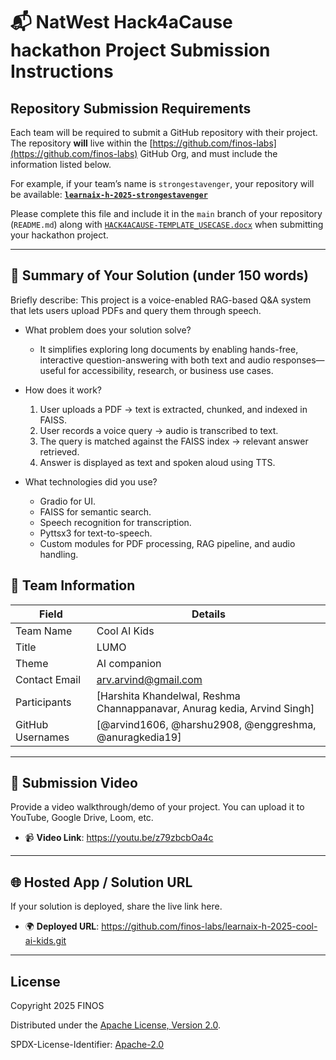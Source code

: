 # 📬 NatWest Hack4aCause hackathon Project Submission Instructions

## Repository Submission Requirements

Each team will be required to submit a GitHub repository with their project. The repository **will** live within the [https://github.com/finos-labs](https://github.com/finos-labs) GitHub Org, and must include the information listed below.

For example, if your team’s name is `strongestavenger`, your repository will be available:
**[`learnaix-h-2025-strongestavenger`](https://github.com/finos-labs/learnaix-h-2025-strongestavenger)**

Please complete this file and include it in the `main` branch of your repository (`README.md`) along with [`HACK4ACAUSE-TEMPLATE_USECASE.docx`](./HACK4ACAUSE-TEMPLATE_USECASE.docx) when submitting your hackathon project.

---

## 📄 Summary of Your Solution (under 150 words)

Briefly describe: This project is a voice-enabled RAG-based Q&A system that lets users upload PDFs and query them through speech.

- What problem does your solution solve?
	- It simplifies exploring long documents by enabling hands-free, interactive question-answering with both text and audio responses—useful for accessibility, research, or business use cases.
- How does it work?
	1. User uploads a PDF → text is extracted, chunked, and indexed in FAISS.
	2. User records a voice query → audio is transcribed to text.
	3. The query is matched against the FAISS index → relevant answer retrieved.
	4. Answer is displayed as text and spoken aloud using TTS.

- What technologies did you use?
	- Gradio for UI.
	- FAISS for semantic search.
	- Speech recognition for transcription.
	- Pyttsx3 for text-to-speech.
	- Custom modules for PDF processing, RAG pipeline, and audio handling.

## 👥 Team Information

| Field            | Details                               |
| ---------------- | ------------------------------------- |
| Team Name        | Cool AI Kids                     	   |
| Title            | LUMO			           |
| Theme            | AI companion			   |
| Contact Email    | arv.arvind@gmail.com         	   |
| Participants     | [Harshita Khandelwal, Reshma Channappanavar, Anurag kedia, Arvind Singh] |
| GitHub Usernames | [@arvind1606, @harshu2908, @enggreshma, @anuragkedia19]   |

---

## 🎥 Submission Video

Provide a video walkthrough/demo of your project. You can upload it to YouTube, Google Drive, Loom, etc.

- 📹 **Video Link**: https://youtu.be/z79zbcbOa4c

---

## 🌐 Hosted App / Solution URL

If your solution is deployed, share the live link here.

- 🌍 **Deployed URL**: https://github.com/finos-labs/learnaix-h-2025-cool-ai-kids.git
---

## License

Copyright 2025 FINOS

Distributed under the [Apache License, Version 2.0](http://www.apache.org/licenses/LICENSE-2.0).

SPDX-License-Identifier: [Apache-2.0](https://spdx.org/licenses/Apache-2.0)
